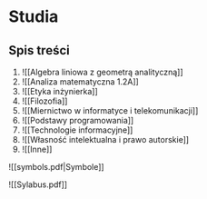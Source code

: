 # Studia
## Spis treści
1. ![[Algebra liniowa z geometrą analityczną]]
2. ![[Analiza matematyczna 1.2A]]
3. ![[Etyka inżynierka]]
4. ![[Filozofia]]
5. ![[Miernictwo w informatyce i telekomunikacji]]
6. ![[Podstawy programowania]]
7. ![[Technologie informacyjne]]
8. ![[Własność intelektualna i prawo autorskie]]
9. ![[Inne]]


![[symbols.pdf|Symbole]]

![[Sylabus.pdf]]